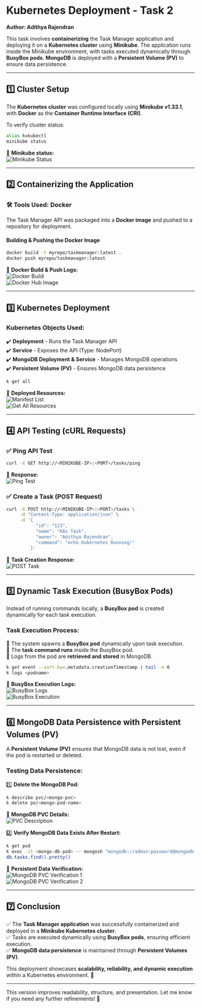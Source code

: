 
# **Kubernetes Deployment - Task 2**  
**Author: Adithya Rajendran**  

This task involves **containerizing** the Task Manager application and deploying it on a **Kubernetes cluster** using **Minikube**. The application runs inside the Minikube environment, with tasks executed dynamically through **BusyBox pods**. **MongoDB** is deployed with a **Persistent Volume (PV)** to ensure data persistence.  

---

## **1️⃣ Cluster Setup**  

The **Kubernetes cluster** was configured locally using **Minikube v1.33.1**, with **Docker** as the **Container Runtime Interface (CRI)**.  

To verify cluster status:  
```bash
alias k=kubectl
minikube status
```
📌 **Minikube status:**  
![Minikube Status](SCREENSHOTS/minikube-status.png)  

---

## **2️⃣ Containerizing the Application**  

### **🛠️ Tools Used: Docker**  

The Task Manager API was packaged into a **Docker image** and pushed to a repository for deployment.  

#### **Building & Pushing the Docker Image**  
```bash
docker build -t myrepo/taskmanager:latest .
docker push myrepo/taskmanager:latest
```
📌 **Docker Build & Push Logs:**  
![Docker Build](SCREENSHOTS/dockerbuild-cmd.png)  
![Docker Hub Image](SCREENSHOTS/dockerimg-hub.png)  

---

## **3️⃣ Kubernetes Deployment**  

### **Kubernetes Objects Used:**  
✔️ **Deployment** - Runs the Task Manager API  
✔️ **Service** - Exposes the API (Type: NodePort)  
✔️ **MongoDB Deployment & Service** - Manages MongoDB operations  
✔️ **Persistent Volume (PV)** - Ensures MongoDB data persistence  

```bash
k get all
```
📌 **Deployed Resources:**  
![Manifest List](SCREENSHOTS/manifest-list.png)  
![Get All Resources](SCREENSHOTS/get-all.png)  

---

## **4️⃣ API Testing (cURL Requests)**  

### **✅ Ping API Test**  
```bash
curl -X GET http://<MINIKUBE-IP>:<PORT>/tasks/ping
```
📌 **Response:**  
![Ping Test](SCREENSHOTS/ping.png)  

### **✅ Create a Task (POST Request)**  
```bash
curl -X POST http://<MINIKUBE-IP>:<PORT>/tasks \
     -H "Content-Type: application/json" \
     -d '{
           "id": "123",
           "name": "K8s Task",
           "owner": "Adithya Rajendran",
           "command": "echo Kubernetes Running!"
         }'
```
📌 **Task Creation Response:**  
![POST Task](SCREENSHOTS/post-check.png)  

---

## **5️⃣ Dynamic Task Execution (BusyBox Pods)**  

Instead of running commands locally, a **BusyBox pod** is created dynamically for each task execution.  

### **Task Execution Process:**  
🔹 The system spawns a **BusyBox pod** dynamically upon task execution.  
🔹 The **task command runs** inside the BusyBox pod.  
🔹 Logs from the pod are **retrieved and stored** in MongoDB.  

```bash
k get event --sort-by=.metadata.creationTimestamp | tail -n 6
k logs <podname>
```
📌 **BusyBox Execution Logs:**  
![BusyBox Logs](SCREENSHOTS/busybox-creation.png)  
![BusyBox Execution](SCREENSHOTS/busybox-creation2.png)  

---

## **6️⃣ MongoDB Data Persistence with Persistent Volumes (PV)**  

A **Persistent Volume (PV)** ensures that MongoDB data is not lost, even if the pod is restarted or deleted.  

### **Testing Data Persistence:**  

1️⃣ **Delete the MongoDB Pod:**  
```bash
k describe pvc/<mongo-pvc>
k delete po/<mongo-pod-name>
```
📌 **MongoDB PVC Details:**  
![PVC Description](SCREENSHOTS/mongo-pvc.png)  

2️⃣ **Verify MongoDB Data Exists After Restart:**  
```bash
k get pod
k exec -it <mongo-db-pod> -- mongosh "mongodb://admin:password@mongodb-service:27017/taskdb?authSource=admin"
db.tasks.find().pretty()
```
📌 **Persistent Data Verification:**  
![MongoDB PVC Verification 1](SCREENSHOTS/mongo-pvc2.png)  
![MongoDB PVC Verification 2](SCREENSHOTS/mongo-pvc3.png)  

---

## **7️⃣ Conclusion**  

✅ The **Task Manager application** was successfully containerized and deployed in a **Minikube Kubernetes cluster**.  
✅ Tasks are executed dynamically using **BusyBox pods**, ensuring efficient execution.  
✅ **MongoDB data persistence** is maintained through **Persistent Volumes (PV)**.  

This deployment showcases **scalability, reliability, and dynamic execution** within a Kubernetes environment. 🚀  

---

This version improves readability, structure, and presentation. Let me know if you need any further refinements! 🚀

